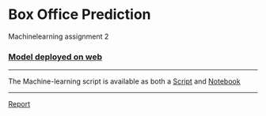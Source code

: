# Box Office Prediction  
Machinelearning assignment 2
  

### [Model deployed on web](https://movie-app12345.herokuapp.com/index)  

---   

The Machine-learning script is available as both a [Script](ML-2/ML.py) and [Notebook](ML-2/ML.py)

---


[Report](https://github.com/AdmiralSilver/ML-2-Flask/blob/master/ML%20assigment%20%232.pdf)
